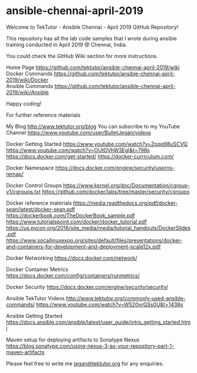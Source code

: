 # ansible-chennai-april-2019

Welcome to TekTutor - Ansible Chennai - April 2019 GitHub Repository!

This repository has all the lab code samples that I wrote during ansible training conducted in April 2019 @ Chennai, India.

You could check the GitHub Wiki section for more instructions.

Home Page https://github.com/tektutor/ansible-chennai-april-2019/wiki<br>
Docker Commands https://github.com/tektutor/ansible-chennai-april-2019/wiki/Docker<br>
Ansible Commands https://github.com/tektutor/ansible-chennai-april-2019/wiki/Ansible<br>

Happy coding!

For further reference materials

My Blog http://www.tektutor.org/blog You can subscribe to my YouTube Channel https://www.youtube.com/user/BulletJegan/videos

Docker Getting Started https://www.youtube.com/watch?v=Zpqq98uSCVQ https://www.youtube.com/watch?v=OUtOVhW3EgI&t=798s https://docs.docker.com/get-started/ https://docker-curriculum.com/

Docker Namespace https://docs.docker.com/engine/security/userns-remap/

Docker Control Groups https://www.kernel.org/doc/Documentation/cgroup-v1/cgroups.txt https://github.com/docker/labs/tree/master/security/cgroups

Docker reference materials https://media.readthedocs.org/pdf/docker-sean/latest/docker-sean.pdf https://dockerbook.com/TheDockerBook_sample.pdf https://www.tutorialspoint.com/docker/docker_tutorial.pdf https://us.pycon.org/2016/site_media/media/tutorial_handouts/DockerSlides.pdf https://www.socallinuxexpo.org/sites/default/files/presentations/docker-and-containers-for-development-and-deployment-scale12x.pdf

Docker Networking https://docs.docker.com/network/

Docker Container Metrics https://docs.docker.com/config/containers/runmetrics/

Docker Security https://docs.docker.com/engine/security/security/

Ansible TekTutor Videos http://www.tektutor.org/commonly-used-ansible-commands/ https://www.youtube.com/watch?v=W520vrQSs0U&t=1438s

Ansible Getting Started https://docs.ansible.com/ansible/latest/user_guide/intro_getting_started.html

Maven setup for deploying artifacts to Sonatype Nexus https://blog.sonatype.com/using-nexus-3-as-your-repository-part-1-maven-artifacts

Please feel free to write me jegan@tektutor.org for any enquiries.
